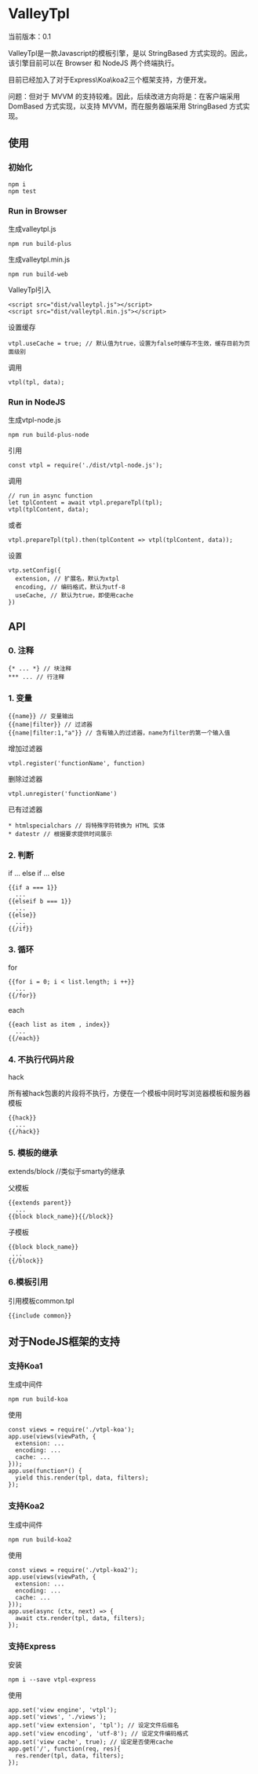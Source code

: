 # ValleyTpl

当前版本：0.1

ValleyTpl是一款Javascript的模板引擎，是以 StringBased 方式实现的。因此，该引擎目前可以在 Browser 和 NodeJS 两个终端执行。

目前已经加入了对于Express\Koa\koa2三个框架支持，方便开发。

问题：但对于 MVVM 的支持较难。因此，后续改进方向将是：在客户端采用 DomBased 方式实现，以支持 MVVM，而在服务器端采用 StringBased 方式实现。

## 使用

### 初始化

	npm i
	npm test

### Run in Browser

生成valleytpl.js

	npm run build-plus

生成valleytpl.min.js

	npm run build-web

ValleyTpl引入

	<script src="dist/valleytpl.js"></script>
	<script src="dist/valleytpl.min.js"></script>

设置缓存

	vtpl.useCache = true; // 默认值为true，设置为false时缓存不生效，缓存目前为页面级别

调用

	vtpl(tpl, data);

### Run in NodeJS

生成vtpl-node.js

	npm run build-plus-node

引用

	const vtpl = require('./dist/vtpl-node.js');

调用

	// run in async function
	let tplContent = await vtpl.prepareTpl(tpl);
	vtpl(tplContent, data);

或者

	vtpl.prepareTpl(tpl).then(tplContent => vtpl(tplContent, data));

设置

	vtp.setConfig({
	  extension, // 扩展名，默认为xtpl
	  encoding, // 编码格式，默认为utf-8
	  useCache, // 默认为true，即使用cache
	})

## API

### 0. 注释

	{* ... *} // 块注释
	*** ... // 行注释

### 1. 变量

	{{name}} // 变量输出
	{{name|filter}} // 过滤器
	{{name|filter:1,"a"}} // 含有输入的过滤器，name为filter的第一个输入值

增加过滤器

	vtpl.register('functionName', function)

删除过滤器

	vtpl.unregister('functionName')

已有过滤器

	* htmlspecialchars // 将特殊字符转换为 HTML 实体
	* datestr // 根据要求提供时间展示

### 2. 判断

if ... else if ... else

	{{if a === 1}}
	  ...
	{{elseif b === 1}}
	  ...
	{{else}}
	  ...
	{{/if}}

### 3. 循环

for

	{{for i = 0; i < list.length; i ++}}
	  ...
	{{/for}}

each

	{{each list as item , index}}
	  ...
	{{/each}}

### 4. 不执行代码片段

hack

所有被hack包裹的片段将不执行，方便在一个模板中同时写浏览器模板和服务器模板

	{{hack}}
	  ...
	{{/hack}}

### 5. 模板的继承

extends/block //类似于smarty的继承

父模板

	{{extends parent}}
	  ...
	{{block block_name}}{{/block}}

子模板

	{{block block_name}}
	 ...
	{{/block}}

### 6.模板引用

引用模板common.tpl

	{{include common}}

## 对于NodeJS框架的支持

### 支持Koa1

生成中间件

	npm run build-koa

使用

	const views = require('./vtpl-koa');
	app.use(views(viewPath, {
	  extension: ...
	  encoding: ...
	  cache: ...
	}));
	app.use(function*() {
	  yield this.render(tpl, data, filters);
	});

### 支持Koa2

生成中间件

	npm run build-koa2

使用

	const views = require('./vtpl-koa2');
	app.use(views(viewPath, {
	  extension: ...
	  encoding: ...
	  cache: ...
	}));
	app.use(async (ctx, next) => {
	  await ctx.render(tpl, data, filters);
	});

### 支持Express

安装

	npm i --save vtpl-express

使用

	app.set('view engine', 'vtpl');
	app.set('views', './views');
	app.set('view extension', 'tpl'); // 设定文件后缀名
	app.set('view encoding', 'utf-8'); // 设定文件编码格式
	app.set('view cache', true); // 设定是否使用cache
	app.get('/', function(req, res){
	  res.render(tpl, data, filters);
	});

